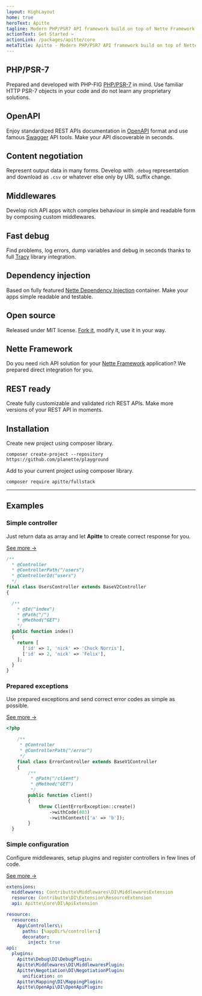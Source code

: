 ```yaml
---
layout: HighLayout
home: true
heroText: Apitte
tagline: Modern PHP/PSR7 API framework build on top of Nette Framework
actionText: Get Started →
actionLink: /packages/apitte/core
metaTitle: Apitte - Modern PHP/PSR7 API framework build on top of Nette Framework
---
```


<div class="features">
  <div class="feature">
    <h2>PHP/PSR-7</h2>
    <p>Prepared and developed with PHP-FIG <a href="https://www.php-fig.org/psr/psr-7/" target="blank">PHP/PSR-7</a> in mind. Use familiar HTTP PSR-7 objects in your code and do not learn any proprietary solutions.</p>
  </div>
  <div class="feature">
    <h2>OpenAPI</h2>
    <p>Enjoy standardized REST APIs documentation in <a href="https://www.openapis.org/" target="blank">OpenAPI</a> format and use famous <a href="https://swagger.io/" target="blank">Swagger</a> API tools. Make your API discoverable in seconds.</p>
  </div>
  <div class="feature">
    <h2>Content negotiation</h2>
    <p>Represent output data in many forms. Develop with <code>.debug</code> representation and download as <code>.csv</code> or whatever else only by URL suffix change.</p>
  </div>
  <div class="feature">
    <h2>Middlewares</h2>
    <p>Develop rich API apps witch complex behaviour in simple and readable form by composing custom middlewares.</p>
  </div>
  <div class="feature">
    <h2>Fast debug</h2>
    <p>Find problems, log errors, dump variables and debug in seconds thanks to full <a href="https://tracy.nette.org/en/" target="blank">Tracy</a> library integration.</p>
  </div>
  <div class="feature">
    <h2>Dependency injection</h2>
    <p>Based on fully featured <a href="https://doc.nette.org/en/3.0/dependency-injection" target="blank">Nette Dependency Injection</a> container. Make your apps simple readable and testable.</p>
  </div>
  <div class="feature">
    <h2>Open source</h2>
    <p>Released under MIT license. <a href="https://github.com/apitte" target="blank">Fork it</a>, modify it, use it in your way.</p>
  </div>
  <div class="feature">
    <h2>Nette Framework</h2>
    <p>Do you need rich API solution for your <a href="https://nette.org/en/" target="blank">Nette Framework</a> application? We prepared direct integration for you.</p>
  </div>
  <div class="feature">
    <h2>REST ready</h2>
    <p>Create fully customizable and validated rich REST APIs. Make more versions of your REST API in moments.</p>
  </div>
</div>

## Installation

Create new project using composer library.

```
composer create-project --repository https://github.com/planette/playground
```

Add to your current project using composer library.

```
composer require apitte/fullstack
```

----

## Examples

### Simple controller

Just return data as array and let **Apitte** to create correct response for you.

[See more →](https://github.com/planette/playground/blob/master/apitte-fullstack/app/controllers/HomeController.php)

```php
/**
  * @Controller
  * @ControllerPath("/users")
  * @ControllerId("users")
  */
final class UsersController extends BaseV2Controller
{

  /**
    * @Id("index")
    * @Path("/")
    * @Method("GET")
    */
  public function index()
  {
    return [
      ['id' => 1, 'nick' => 'Chuck Norris'],
      ['id' => 2, 'nick' => 'Felix'],
    ];
  }
}
```

### Prepared exceptions

Use prepared exceptions and send correct error codes as simple as possible.

[See more →](https://github.com/planette/playground/blob/master/apitte-fullstack/app/controllers/ErrorController.php)

```php
<?php

	/**
	 * @Controller
	 * @ControllerPath("/error")
	 */
	final class ErrorController extends BaseV1Controller
	{
		/**
		 * @Path("/client")
		 * @Method("GET")
		 */
		public function client()
		{
			throw ClientErrorException::create()
				->withCode(403)
				->withContext(['a' => 'b']);
		}
  }
```

### Simple configuration

Configure middlewares, setup plugins and register controllers in few lines of code.

[See more →](https://github.com/planette/playground/blob/master/apitte-fullstack/app/config/config.neon)

```yaml
extensions:
  middlewares: Contributte\Middlewares\DI\MiddlewaresExtension
  resource: Contributte\DI\Extension\ResourceExtension
  api: Apitte\Core\DI\ApiExtension

resource:
  resources:
    App\Controllers\:
      paths: [%appDir%/controllers]
      decorator:
        inject: true
api:
  plugins:
    Apitte\Debug\DI\DebugPlugin:
    Apitte\Middlewares\DI\MiddlewaresPlugin:
    Apitte\Negotiation\DI\NegotiationPlugin:
      unification: on
    Apitte\Mapping\DI\MappingPlugin:
    Apitte\OpenApi\DI\OpenApiPlugin:
```
